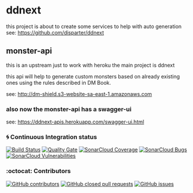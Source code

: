 # ddnext 

this project is about to create some services to help with auto generation 
see: https://github.com/disparter/ddnext

## monster-api
this is an upstream just to work with heroku the main project is ddnext

this api will help to generate custom monsters based on already existing ones using the rules described in DM Book.

see: http://dm-shield.s3-website-sa-east-1.amazonaws.com

### also now the monster-api has a swagger-ui

see: https://ddnext-apis.herokuapp.com/swagger-ui.html


### :cyclone: Continuous Integration status
[![Build Status](https://travis-ci.org/disparter/monster.svg?branch=master)](https://travis-ci.org/disparter/monster)
[![Quality Gate](https://sonarcloud.io/api/project_badges/measure?project=com.github.disparter.ddnext%3Amonster&metric=alert_status)](https://sonarcloud.io/dashboard/index/com.github.disparter:monster)
[![SonarCloud Coverage](https://sonarcloud.io/api/project_badges/measure?project=com.github.disparter.ddnext%3Amonster&metric=coverage)](https://sonarcloud.io/component_measures/metric/coverage/list?id=com.github.disparter:monster)
[![SonarCloud Bugs](https://sonarcloud.io/api/project_badges/measure?project=com.github.disparter.ddnext%3Amonster&metric=bugs)](https://sonarcloud.io/component_measures/metric/reliability_rating/list?id=com.github.disparter.ddnext%3Amonster)
[![SonarCloud Vulnerabilities](https://sonarcloud.io/api/project_badges/measure?project=com.github.disparter.ddnext%3Amonster&metric=vulnerabilities)](https://sonarcloud.io/component_measures/metric/security_rating/list?id=com.github.disparter.ddnext%3Amonster)

### :octocat: Contributors

[![GitHub contributors](https://img.shields.io/github/contributors/disparter/monster.svg)](https://github.com/disparter/monster/graphs/contributors)
[![GitHub closed pull requests](https://img.shields.io/github/issues-pr/disparter/monster.svg)](https://github.com/disparter/monster/pulls)
[![GitHub issues](https://img.shields.io/github/issues/disparter/monster.svg)](https://github.com/disparter/monster/issues)

